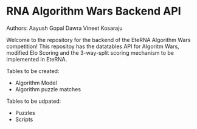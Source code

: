 RNA Algorithm Wars Backend API
===============================

Authors:
Aayush Gopal Dawra
Vineet Kosaraju

Welcome to the repository for the backend of the EteRNA Algorithm Wars competition! This repositoy has the datatables API for Algoritm Wars, modified Elo Scoring and the 3-way-split scoring mechanism to be implemented in EteRNA.

Tables to be created:
- Algorithm Model
- Algorithm puzzle matches

Tables to be udpated:
- Puzzles
- Scripts
